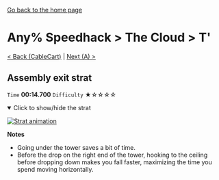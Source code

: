 [Go back to the home page](https://github.com/Doublevil/scbspeedrun)

# Any% Speedhack > The Cloud > T'

[< Back (CableCart)](https://github.com/Doublevil/scbspeedrun/blob/main/levels/any_sh/C/CableCart.md) | [Next (A) >](https://github.com/Doublevil/scbspeedrun/blob/main/levels/any_sh/A/A.md)

## Assembly exit strat

`Time` **00:14.700** `Difficulty` ★☆☆☆☆
<details open>
  <summary>Click to show/hide the strat</summary>

  [![Strat animation](https://github.com/Doublevil/scbspeedrun/blob/main/media/levels/T/T_AStrat.webp)](https://github.com/Doublevil/scbspeedrun/blob/main/media/levels/T/T_AStrat.mp4?raw=true)

  **Notes**
  - Going under the tower saves a bit of time.
  - Before the drop on the right end of the tower, hooking to the ceiling before dropping down makes you fall faster, maximizing the time you spend moving horizontally.
</details>
